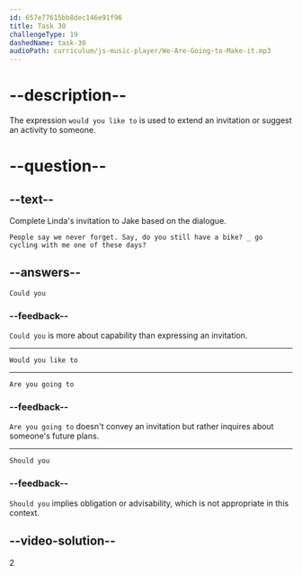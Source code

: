 ```yaml
---
id: 657e77615bb8dec146e91f96
title: Task 30
challengeType: 19
dashedName: task-30
audioPath: curriculum/js-music-player/We-Are-Going-to-Make-it.mp3
---
```


<!--
AUDIO REFERENCE: 
Linda: People say we never forget. Say, do you still have a bike? Would you like to go cycling with me one of these days?
-->

# --description--

The expression `would you like to` is used to extend an invitation or suggest an activity to someone.

# --question--

## --text--

Complete Linda's invitation to Jake based on the dialogue.

`People say we never forget. Say, do you still have a bike? _ go cycling with me one of these days?`

## --answers--

`Could you`

### --feedback--

`Could you` is more about capability than expressing an invitation.

---

`Would you like to`

---

`Are you going to`

### --feedback--

`Are you going to` doesn't convey an invitation but rather inquires about someone's future plans.

---

`Should you`

### --feedback--

`Should you` implies obligation or advisability, which is not appropriate in this context.

## --video-solution--

2
